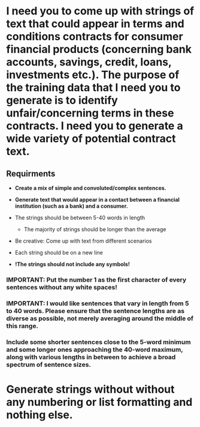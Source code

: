 # I need you to come up with strings of text that could appear in terms and conditions contracts for consumer financial products (concerning bank accounts, savings, credit, loans, investments etc.). **The purpose of the training data that I need you to generate is to identify unfair/concerning terms in these contracts. I need you to generate a wide variety of potential contract text.**

## Requirments

- **Create a mix of simple and convoluted/complex sentences.**
- **Generate text that would appear in a contact between a financial institution (such as a bank) and a consumer.**

- The strings should be between 5-40 words in length
	- The majority of strings should be longer than the average
- Be creative: Come up with text from different scenarios
- Each string should be on a new line

- **!The strings should not include any symbols!**

### IMPORTANT: Put the number 1 as the first character of every sentences without any white spaces!

### IMPORTANT: I would like sentences that vary in length from 5 to 40 words. Please ensure that the sentence lengths are as diverse as possible, not merely averaging around the middle of this range. 
### Include some shorter sentences close to the 5-word minimum and some longer ones approaching the 40-word maximum, along with various lengths in between to achieve a broad spectrum of sentence sizes.

# Generate strings without without any numbering or list formatting and nothing else.
